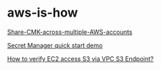 # aws-is-how

[Share-CMK-across-multiple-AWS-accounts](kms/Share-CMK-across-multiple-AWS-accounts.md)

[Secret Manager quick start demo](secret-mgr/Secrete-Manager-QuickStart.md)

[How to verify EC2 access S3 via VPC S3 Endpoint?](vpc/Access-S3-via-VPC-endpoint.md)